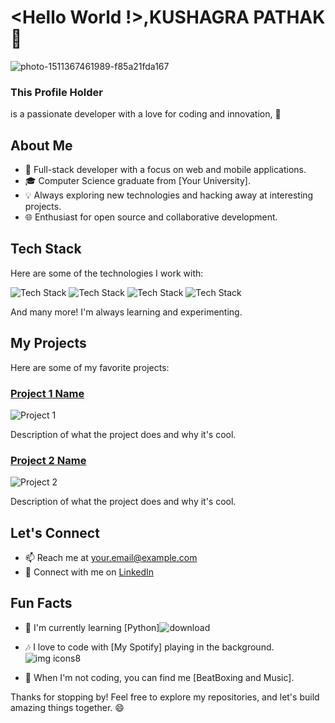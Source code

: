 # <Hello World !>,KUSHAGRA PATHAK 👋
![photo-1511367461989-f85a21fda167](https://github.com/IcodeG00D/IcodeG00D/assets/131690273/d801ee59-b3ab-4134-9d80-b705636dc519)


### This Profile Holder
is a passionate developer with a love for coding and innovation, 🚀

## About Me

- 🌟 Full-stack developer with a focus on web and mobile applications.
- 🎓 Computer Science graduate from [Your University].
- 💡 Always exploring new technologies and hacking away at interesting projects.
- 🌐 Enthusiast for open source and collaborative development.

## Tech Stack

Here are some of the technologies I work with:

![Tech Stack](https://img.shields.io/badge/-JavaScript-yellow?style=flat&logo=javascript)
![Tech Stack](https://img.shields.io/badge/-React-blue?style=flat&logo=react)
![Tech Stack](https://img.shields.io/badge/-Node.js-green?style=flat&logo=node.js)
![Tech Stack](https://img.shields.io/badge/-Python-yellowgreen?style=flat&logo=python)

And many more! I'm always learning and experimenting.

## My Projects

Here are some of my favorite projects:

### [Project 1 Name](https://github.com/yourusername/project1)

![Project 1](https://github.com/yourusername/project1/raw/main/screenshot.png)

Description of what the project does and why it's cool.

### [Project 2 Name](https://github.com/yourusername/project2)

![Project 2](https://github.com/yourusername/project2/raw/main/screenshot.png)

Description of what the project does and why it's cool.

## Let's Connect

- 📫 Reach me at [your.email@example.com](mailto:kushagrapathak002@gmail.com)
- 💬 Connect with me on [LinkedIn](https://www.linkedin.com/in/kushagra-pathak-8b6390252/)
  

## Fun Facts

- 🌱 I'm currently learning [Python]![download](https://github.com/IcodeG00D/IcodeG00D/assets/131690273/88f69b89-d098-4914-9825-7e286b8aa94f)


- 🎶 I love to code with [My Spotify] playing in the background.![img icons8](https://github.com/IcodeG00D/IcodeG00D/assets/131690273/ffcc5330-ee46-4724-ac53-452771aa3c07)

- 🌄 When I'm not coding, you can find me [BeatBoxing and Music].

Thanks for stopping by! Feel free to explore my repositories, and let's build amazing things together. 😄
